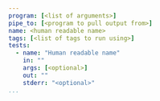 ```yaml
---
program: [<list of arguments>]
pipe_to: [<program to pull output from>]
name: <human readable name>
tags: [<list of tags to run using>]
tests:
  - name: "Human readable name"
    in: ""
    args: [<optional>]
    out: ""
    stderr: "<optional>"
...
```


